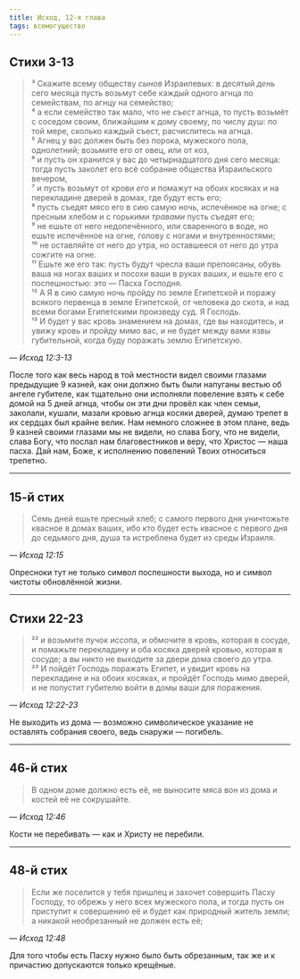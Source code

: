 ```yaml
---
title: Исход, 12-я глава
tags: всемогущество
---
```


## Стихи 3-13

> ³ Скажите всему обществу _сынов_ Израилевых: в десятый _день_ сего месяца пусть возьмут себе каждый
> одного агнца по семействам, по агнцу на семейство;  
> ⁴ а если семейство так мало, что не _съест_ агнца, то пусть возьмёт с соседом своим, ближайшим к дому своему,
> по числу душ: по той мере, сколько каждый съест, расчислитесь на агнца.  
> ⁵ Агнец у вас должен быть без порока, мужеского пола, однолетний; возьмите его от овец, или от коз,  
> ⁶ и пусть он хранится у вас до четырнадцатого дня сего месяца: тогда пусть заколет его всё собрание
> общества Израильского вечером,  
> ⁷ и пусть возьмут от крови _его_ и помажут на обоих косяках и на перекладине дверей в домах, где будут есть его;  
> ⁸ пусть съедят мясо его в сию самую ночь, испечённое на огне; с пресным хлебом и с горькими _травами_ пусть съедят его;  
> ⁹ не ешьте от него недопечённого, или сваренного в воде, но ешьте испечённое на огне, голову с ногами и внутренностями;  
> ¹⁰ не оставляйте от него до утра, но оставшееся от него до утра сожгите на огне.  
> ¹¹ Ешьте же его так: пусть будут чресла ваши препоясаны, обувь ваша на ногах ваших и посохи ваши в руках ваших,
> и ешьте его с поспешностью: это — Пасха Господня.  
> ¹² А Я в сию самую ночь пройду по земле Египетской и поражу всякого первенца в земле Египетской, от человека до скота,
> и над всеми богами Египетскими произведу суд. Я Господь.  
> ¹³ И будет у вас кровь знамением на домах, где вы находитесь, и увижу кровь и пройду мимо вас,
> и не будет между вами язвы губительной, когда буду поражать землю Египетскую.

— <cite>Исход&nbsp;12:3-13</cite>

После того как весь народ в той местности видел своими глазами предыдущие 9 казней, как они должно быть были
напуганы вестью об ангеле губителе, как тщательно они исполняли повеление взять к себе домой на 5 дней агнца,
чтобы он эти дни провёл как член семьи, заколали, кушали, мазали кровью агнца косяки дверей, думаю трепет
в их сердцах был крайне велик. Нам немного сложнее в этом плане, ведь 9 казней своими глазами мы не видели,
но слава Богу, что не видели, слава Богу, что послал нам благовестников и веру, что Христос — наша пасха.
Дай нам, Боже, к исполнению повелений Твоих относиться трепетно.

***

## 15-й стих

> Семь дней ешьте пресный хлеб; с самого первого дня уничтожьте квасное в домах ваших, ибо кто будет есть квасное с первого дня до
> седьмого дня, душа та истреблена будет из среды Израиля.

— <cite>Исход&nbsp;12:15</cite>

Опресноки тут не только символ поспешности выхода, но и символ чистоты обновлённой жизни.

***

## Стихи 22-23

> ²² и возьмите пучок иссопа, и обмочите в кровь, которая в сосуде, и помажьте перекладину и оба косяка дверей кровью, которая в сосуде;
> а вы никто не выходите за двери дома своего до утра.  
> ²³ И пойдёт Господь поражать Египет, и увидит кровь на перекладине и на обоих косяках, и пройдёт Господь мимо дверей, и не попустит
> губителю войти в домы ваши для поражения.

— <cite>Исход&nbsp;12:22-23</cite>

Не выходить из дома — возможно символическое указание не оставлять собрания своего, ведь снаружи — погибель.

***

## 46-й стих

> В одном доме должно есть её, не выносите мяса вон из дома и костей её не сокрушайте.

— <cite>Исход&nbsp;12:46</cite>

Кости не перебивать — как и Христу не перебили.

***

## 48-й стих

> Если же поселится у тебя пришлец и захочет совершить Пасху Господу, то обрежь у него всех мужеского пола, и тогда пусть он приступит к совершению её и будет как природный житель земли; а никакой необрезанный не должен есть её;

— <cite>Исход&nbsp;12:48</cite>

Для того чтобы есть Пасху нужно было быть обрезанным, так же и к причастию допускаются только крещёные.
